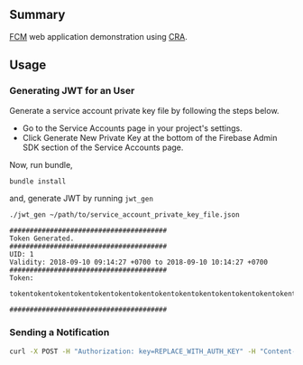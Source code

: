 ## Summary

[FCM](https://firebase.google.com/docs/cloud-messaging/) web application demonstration using [CRA](https://github.com/facebook/create-react-app).

## Usage

### Generating JWT for an User

Generate a service account private key file by following the steps below.

- Go to the Service Accounts page in your project's settings.
- Click Generate New Private Key at the bottom of the Firebase Admin SDK section of the Service Accounts page.

Now, run bundle,
```sh
bundle install
```

and, generate JWT by running `jwt_gen`

```
./jwt_gen ~/path/to/service_account_private_key_file.json

#######################################
Token Generated.
#######################################
UID: 1
Validity: 2018-09-10 09:14:27 +0700 to 2018-09-10 10:14:27 +0700
#######################################
Token:

tokentokentokentokentokentokentokentokentokentokentokentokentokentokentokentokentokentokentokentokentokentokentokentokentokentokentokentokentokentokentokentokentokentokentokentokentokentokentokentoken

#######################################
```

### Sending a Notification

```sh
curl -X POST -H "Authorization: key=REPLACE_WITH_AUTH_KEY" -H "Content-Type: application/json" -d '{ "to": "REPLACE_WITH_DEVICE_REG_TOKEN", "notification": { "title": "Demo title", "body": "Demo body" } }' https://fcm.googleapis.com/fcm/send
```

